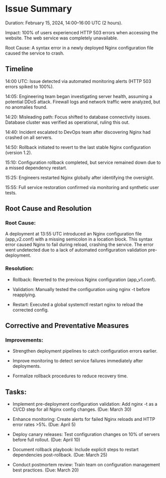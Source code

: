 # Issue Summary

Duration: February 15, 2024, 14:00–16:00 UTC (2 hours).

Impact: 100% of users experienced HTTP 503 errors when accessing the website. The web service was completely unavailable.

Root Cause: A syntax error in a newly deployed Nginx configuration file caused the service to crash.

## Timeline

14:00 UTC: Issue detected via automated monitoring alerts (HTTP 503 errors spiked to 100%).

14:05: Engineering team began investigating server health, assuming a potential DDoS attack. Firewall logs and network traffic were analyzed, but no anomalies found.

14:20: Misleading path: Focus shifted to database connectivity issues. Database cluster was verified as operational, ruling this out.

14:40: Incident escalated to DevOps team after discovering Nginx had crashed on all servers.

14:50: Rollback initiated to revert to the last stable Nginx configuration (version 1.2).

15:10: Configuration rollback completed, but service remained down due to a missed dependency restart.

15:25: Engineers restarted Nginx globally after identifying the oversight.

15:55: Full service restoration confirmed via monitoring and synthetic user tests.

## Root Cause and Resolution
### Root Cause:
A deployment at 13:55 UTC introduced an Nginx configuration file (app_v2.conf) with a missing semicolon in a location block. This syntax error caused Nginx to fail during reload, crashing the service. The error went undetected due to a lack of automated configuration validation pre-deployment.

### Resolution:

* Rollback: Reverted to the previous Nginx configuration (app_v1.conf).

* Validation: Manually tested the configuration using nginx -t before reapplying.

* Restart: Executed a global systemctl restart nginx to reload the corrected config.

## Corrective and Preventative Measures

### Improvements:

* Strengthen deployment pipelines to catch configuration errors earlier.

* Improve monitoring to detect service failures immediately after deployments.

* Formalize rollback procedures to reduce recovery time.

## Tasks:

* Implement pre-deployment configuration validation: Add nginx -t as a CI/CD step for all Nginx config changes. (Due: March 30)

* Enhance monitoring: Create alerts for failed Nginx reloads and HTTP error rates >5%. (Due: April 5)

* Deploy canary releases: Test configuration changes on 10% of servers before full rollout. (Due: April 10)

* Document rollback playbook: Include explicit steps to restart dependencies post-rollback. (Due: March 25)

* Conduct postmortem review: Train team on configuration management best practices. (Due: March 20)
